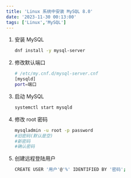 ```yaml
---
title: 'Linux 系统中安装 MySQL 8.0'
date: '2023-11-30 00:13:00'
tags: ['Linux','MySQL']
---
```


1. 安装 MySQL

   ```bash
   dnf install -y mysql-server
   ```

2. 修改默认端口

   ```bash
   # /etc/my.cnf.d/mysql-server.cnf
   [mysqld]
   port=端口
   ```

3. 启动 MySQL

   ```bash
   systemctl start mysqld
   ```

4. 修改 root 密码

   ```bash
   mysqladmin -u root -p password
   #旧密码(默认是空)
   #新密码
   #确认密码
   ```

5. 创建远程登陆用户

   ```bash
   CREATE USER '用户'@'%' IDENTIFIED BY '密码';
   ```